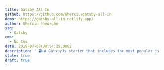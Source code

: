 ```yaml
---
title: Gatsby All In
github: https://github.com/Gherciu/gatsby-all-in
demo: https://gatsby-all-in.netlify.app/
author: Gherciu Gheorghe
ssg:
  - Gatsby
cms:
  - No Cms
date: 2019-07-07T08:54:29.000Z
description: ' 🗃⚛️A GatsbyJs starter that includes the most popular js libraries, already pre-configured and ready for use.'
stale: true
draft: true
---
```

